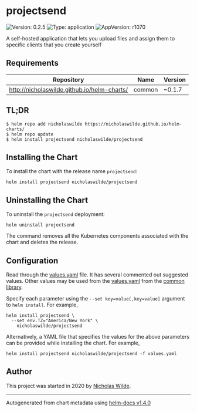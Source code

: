 # projectsend

![Version: 0.2.5](https://img.shields.io/badge/Version-0.2.5-informational?style=flat-square) ![Type: application](https://img.shields.io/badge/Type-application-informational?style=flat-square) ![AppVersion: r1070](https://img.shields.io/badge/AppVersion-r1070-informational?style=flat-square)

A self-hosted application that lets you upload files and assign them to specific clients that you create yourself

## Requirements

| Repository | Name | Version |
|------------|------|---------|
| http://nicholaswilde.github.io/helm-charts/ | common | ~0.1.7 |

## TL;DR
```console
$ helm repo add nicholaswilde https://nicholaswilde.github.io/helm-charts/
$ helm repo update
$ helm install projectsend nicholaswilde/projectsend
```

## Installing the Chart
To install the chart with the release name `projectsend`:
```console
helm install projectsend nicholaswilde/projectsend
```

## Uninstalling the Chart
To uninstall the `projectsend` deployment:
```console
helm uninstall projectsend
```
The command removes all the Kubernetes components associated with the chart and deletes the release.

## Configuration

Read through the [values.yaml](./values.yaml) file. It has several commented out suggested values.
Other values may be used from the [values.yaml](../common/values.yaml) from the [common library](../common).

Specify each parameter using the `--set key=value[,key=value]` argument to `helm install`. For example,
```console
helm install projectsend \
  --set env.TZ="America/New York" \
    nicholaswilde/projectsend
```

Alternatively, a YAML file that specifies the values for the above parameters can be provided while installing the chart.
For example,
```console
helm install projectsend nicholaswilde/projectsend -f values.yaml
```

## Author
This project was started in 2020 by [Nicholas Wilde](https://github.com/nicholaswilde).

----------------------------------------------
Autogenerated from chart metadata using [helm-docs v1.4.0](https://github.com/norwoodj/helm-docs/releases/v1.4.0)

